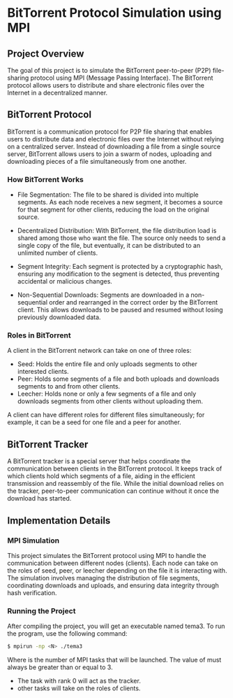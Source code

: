 # BitTorrent Protocol Simulation using MPI
## Project Overview

The goal of this project is to simulate the BitTorrent peer-to-peer (P2P) file-sharing protocol using MPI (Message Passing Interface). The BitTorrent protocol allows users to distribute and share electronic files over the Internet in a decentralized manner.
## BitTorrent Protocol

BitTorrent is a communication protocol for P2P file sharing that enables users to distribute data and electronic files over the Internet without relying on a centralized server. Instead of downloading a file from a single source server, BitTorrent allows users to join a swarm of nodes, uploading and downloading pieces of a file simultaneously from one another.
### How BitTorrent Works

  - File Segmentation: The file to be shared is divided into multiple segments. As each node receives a new segment, it becomes a source for that segment for other clients, reducing the load on the original source.

  - Decentralized Distribution: With BitTorrent, the file distribution load is shared among those who want the file. The source only needs to send a single copy of the file, but eventually, it can be distributed to an unlimited number of clients.

  - Segment Integrity: Each segment is protected by a cryptographic hash, ensuring any modification to the segment is detected, thus preventing accidental or malicious changes.

  - Non-Sequential Downloads: Segments are downloaded in a non-sequential order and rearranged in the correct order by the BitTorrent client. This allows downloads to be paused and resumed without losing previously downloaded data.

### Roles in BitTorrent

A client in the BitTorrent network can take on one of three roles:

  - Seed: Holds the entire file and only uploads segments to other interested clients.
  - Peer: Holds some segments of a file and both uploads and downloads segments to and from other clients.
  - Leecher: Holds none or only a few segments of a file and only downloads segments from other clients without uploading them.

A client can have different roles for different files simultaneously; for example, it can be a seed for one file and a peer for another.
## BitTorrent Tracker

A BitTorrent tracker is a special server that helps coordinate the communication between clients in the BitTorrent protocol. It keeps track of which clients hold which segments of a file, aiding in the efficient transmission and reassembly of the file. While the initial download relies on the tracker, peer-to-peer communication can continue without it once the download has started.
## Implementation Details
### MPI Simulation

This project simulates the BitTorrent protocol using MPI to handle the communication between different nodes (clients). Each node can take on the roles of seed, peer, or leecher depending on the file it is interacting with. The simulation involves managing the distribution of file segments, coordinating downloads and uploads, and ensuring data integrity through hash verification.

### Running the Project

After compiling the project, you will get an executable named tema3. To run the program, use the following command:

```bash
$ mpirun -np <N> ./tema3
```

Where <N> is the number of MPI tasks that will be launched. The value of <N> must always be greater than or equal to 3.

  - The task with rank 0 will act as the tracker.
  - other tasks will take on the roles of clients.
